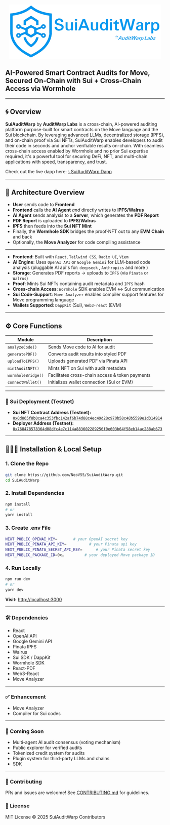 <p align="center"><img src="/SuiAuditWarp-by-Labs.png" width="480"\></p>

## AI-Powered Smart Contract Audits for Move, Secured On-Chain with Sui + Cross-Chain Access via Wormhole
****

## 🌀 Overview

**SuiAuditWarp** by **AuditWarp Labs** is a cross-chain, AI-powered auditing platform purpose-built for smart contracts on the Move language and the Sui blockchain. By leveraging advanced LLMs, decentralized storage (IPFS), and on-chain proof via Sui NFTs, SuiAuditWarp enables developers to audit their code in seconds and anchor verifiable results on-chain. With seamless cross-chain access enabled by Wormhole and no prior Sui expertise required, it's a powerful tool for securing DeFi, NFT, and multi-chain applications with speed, transparency, and trust.

Check out the live dapp here: [💧 SuiAuditWarp Dapp ](https://cross-chain-audit-neov55.replit.app/)

---

## 🧠 Architecture Overview

- **User** sends code to **Frontend**  
- **Frontend** calls the **AI Agent** _and_ directly writes to **IPFS/Walrus**  
- **AI Agent** sends analysis to a **Server**, which generates the **PDF Report**  
- **PDF Report** is uploaded to **IPFS/Walrus**  
- **IPFS** then feeds into the **Sui NFT Mint**  
- Finally, the **Wormhole SDK** bridges the proof‑NFT out to any **EVM Chain** and back
- Optionally, the **Move Analyzer** for code compiling assistance 

---

- **Frontend**: Built with `React`, `Tailwind CSS`, `Radix UI`, `Viem`
- **AI Engine**: Uses `OpenAI API` or `Google Gemini` for LLM-based code analysis (pluggable AI api's for: `deepseek` , `Anthropics` and more )
- **Storage**: Generates PDF reports → uploads to `IPFS` (via `Pinata` or `Walrus`)
- **Proof**: Mints Sui NFTs containing audit metadata and `IPFS` hash
- **Cross-chain Access**: `Wormhole` SDK enables EVM ↔ Sui communication
- **Sui Code-Support**: `Move Analyzer` enables compiler support features for Move programming language
- **Wallets Supported**: `DappKit` (Sui), `Web3-react` (EVM)

---

## ⚙️ Core Functions

| Module             | Description |
|--------------------|-------------|
| `analyzeCode()`    | Sends Move code to AI for audit |
| `generatePDF()`    | Converts audit results into styled PDF |
| `uploadToIPFS()`   | Uploads generated PDF via Pinata API |
| `mintAuditNFT()`   | Mints NFT on Sui with audit metadata |
| `wormholeBridge()` | Facilitates cross-chain access & token payments |
| `connectWallet()`  | Initializes wallet connection (Sui or EVM) |

---

### 📄 Sui Deployment (Testnet)

- **Sui NFT Contract Address (Testnet):** [`0x0d865f8b0ca4c353fbc142af6b74d88c4ec49d28c970b58c48b5599e1d314914`](https://testnet.suivision.xyz/package/0x0d865f8b0ca4c353fbc142af6b74d88c4ec49d28c970b58c48b5599e1d314914?tab=Code)  
- **Deployer Address (Testnet):** [`0x768478578364d08dfc4e7c114a883602289256f0e603b64f58eb14ac288ab673`](https://testnet.suivision.xyz/account/0x768478578364d08dfc4e7c114a883602289256f0e603b64f58eb14ac288ab673)

---

## 👷🏻‍♂️ Installation & Local Setup

### 1. Clone the Repo

```bash
git clone https://github.com/NeoV55/SuiAuditWarp.git
cd SuiAuditWarp
```

### 2. Install Dependencies

```bash
npm install
# or
yarn install
```

### 3. Create .env File

```bash
NEXT_PUBLIC_OPENAI_KEY=       # your OpenAI secret key
NEXT_PUBLIC_PINATA_API_KEY=          # your Pinata api key
NEXT_PUBLIC_PINATA_SECRET_API_KEY=      # your Pinata secret key
NEXT_PUBLIC_PACKAGE_ID=0x…         # your deployed Move package ID
```

### 4. Run Locally

```bash
npm run dev
# or
yarn dev
```
**Visit:** <http://localhost:3000>

---

### 🛠 Dependencies
- React
- OpenAI API
- Google Gemini API
- Pinata IPFS
- Walrus
- Sui SDK / DappKit
- Wormhole SDK
- React-PDF
- Web3-React
- Move Analyzer

---

### ✅ Enhancement
- Move Analyzer
- Compiler for Sui codes

---

### 🧪 Coming Soon
- Multi-agent AI audit consensus (voting mechanism)
- Public explorer for verified audits
- Tokenized credit system for audits
- Plugin system for third-party LLMs and chains
- SDK

---

### 🤝 Contributing
PRs and issues are welcome! See [CONTRIBUTING.md](./CONTRIBUTING.md) for guidelines.

### 🔐 License
MIT License © 2025 SuiAuditWarp Contributors


